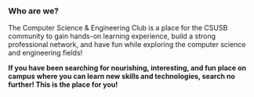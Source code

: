 ### Who are we?

The Computer Science & Engineering Club is a place for the CSUSB community to gain hands-on learning experience, build a strong professional network, and have fun while exploring the computer science and engineering fields!

**If you have been searching for nourishing, interesting, and fun place on campus where you can learn new skills and technologies, search no further! This is the place for you!**
